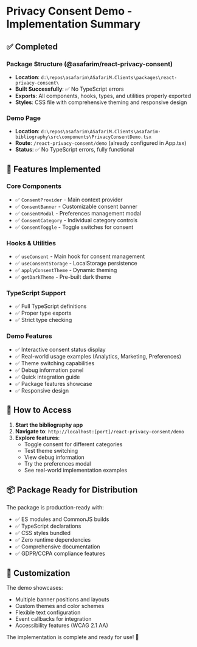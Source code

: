 # Privacy Consent Demo - Implementation Summary

## ✅ Completed

### Package Structure (@asafarim/react-privacy-consent)
- **Location**: `d:\repos\asafarim\ASafariM.Clients\packages\react-privacy-consent\`
- **Built Successfully**: ✅ No TypeScript errors
- **Exports**: All components, hooks, types, and utilities properly exported
- **Styles**: CSS file with comprehensive theming and responsive design

### Demo Page
- **Location**: `d:\repos\asafarim\ASafariM.Clients\asafarim-bibliography\src\components\PrivacyConsentDemo.tsx`
- **Route**: `/react-privacy-consent/demo` (already configured in App.tsx)
- **Status**: ✅ No TypeScript errors, fully functional

## 🎯 Features Implemented

### Core Components
- ✅ `ConsentProvider` - Main context provider
- ✅ `ConsentBanner` - Customizable consent banner
- ✅ `ConsentModal` - Preferences management modal
- ✅ `ConsentCategory` - Individual category controls
- ✅ `ConsentToggle` - Toggle switches for consent

### Hooks & Utilities
- ✅ `useConsent` - Main hook for consent management
- ✅ `useConsentStorage` - LocalStorage persistence
- ✅ `applyConsentTheme` - Dynamic theming
- ✅ `getDarkTheme` - Pre-built dark theme

### TypeScript Support
- ✅ Full TypeScript definitions
- ✅ Proper type exports
- ✅ Strict type checking

### Demo Features
- ✅ Interactive consent status display
- ✅ Real-world usage examples (Analytics, Marketing, Preferences)
- ✅ Theme switching capabilities
- ✅ Debug information panel
- ✅ Quick integration guide
- ✅ Package features showcase
- ✅ Responsive design

## 🚀 How to Access

1. **Start the bibliography app**
2. **Navigate to**: `http://localhost:[port]/react-privacy-consent/demo`
3. **Explore features**:
   - Toggle consent for different categories
   - Test theme switching
   - View debug information
   - Try the preferences modal
   - See real-world implementation examples

## 📦 Package Ready for Distribution

The package is production-ready with:
- ✅ ES modules and CommonJS builds
- ✅ TypeScript declarations
- ✅ CSS styles bundled
- ✅ Zero runtime dependencies
- ✅ Comprehensive documentation
- ✅ GDPR/CCPA compliance features

## 🎨 Customization

The demo showcases:
- Multiple banner positions and layouts
- Custom themes and color schemes
- Flexible text configuration
- Event callbacks for integration
- Accessibility features (WCAG 2.1 AA)

The implementation is complete and ready for use! 🎉
